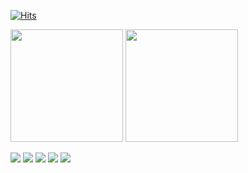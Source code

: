 
[![Hits](https://hits.seeyoufarm.com/api/count/incr/badge.svg?url=https%3A%2F%2Fgithub.com%2FdevDrigo&count_bg=%235C00A6&title_bg=%23555555&icon=github.svg&icon_color=%23E2ECF1&title=Visitantes%3A&edge_flat=false)](https://hits.seeyoufarm.com)

<div>
  <img height="180em"  src="https://github-readme-stats.vercel.app/api?username=devDrigo&theme=midnight-purple&show_icons=true">
  <img height="180em"  src="https://github-readme-stats.vercel.app/api/top-langs/?username=devDrigo&layout=compact">
</div>

<div> 

  <a href="https://www.instagram.com/devdrigo/" target="_blank"><img src="https://img.shields.io/badge/-Instagram-%23E4405F?style=for-the-badge&logo=instagram&logoColor=white" target="_blank"></a>
 	<a href="" target="_blank"><img src="https://img.shields.io/badge/Twitch-9146FF?style=for-the-badge&logo=twitch&logoColor=white" target="_blank"></a>
  <a href="" target="_blank"><img src="https://img.shields.io/badge/Discord-7289DA?style=for-the-badge&logo=discord&logoColor=white" target="_blank"></a> 
  <a href = ""><img src="https://img.shields.io/badge/-Gmail-%23333?style=for-the-badge&logo=gmail&logoColor=white" target="_blank"></a>
  <a href="https://www.linkedin.com/in/devdrigo" target="_blank"><img src="https://img.shields.io/badge/-LinkedIn-%230077B5?style=for-the-badge&logo=linkedin&logoColor=white" target="_blank"></a> 
  
</div>
